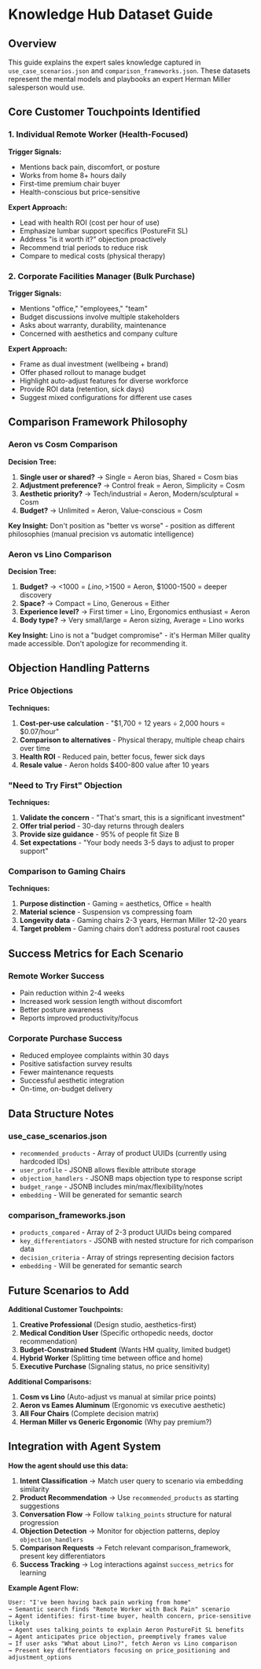 # Knowledge Hub Dataset Guide

## Overview
This guide explains the expert sales knowledge captured in `use_case_scenarios.json` and `comparison_frameworks.json`. These datasets represent the mental models and playbooks an expert Herman Miller salesperson would use.

## Core Customer Touchpoints Identified

### 1. Individual Remote Worker (Health-Focused)
**Trigger Signals:**
- Mentions back pain, discomfort, or posture
- Works from home 8+ hours daily
- First-time premium chair buyer
- Health-conscious but price-sensitive

**Expert Approach:**
- Lead with health ROI (cost per hour of use)
- Emphasize lumbar support specifics (PostureFit SL)
- Address "is it worth it?" objection proactively
- Recommend trial periods to reduce risk
- Compare to medical costs (physical therapy)

### 2. Corporate Facilities Manager (Bulk Purchase)
**Trigger Signals:**
- Mentions "office," "employees," "team"
- Budget discussions involve multiple stakeholders
- Asks about warranty, durability, maintenance
- Concerned with aesthetics and company culture

**Expert Approach:**
- Frame as dual investment (wellbeing + brand)
- Offer phased rollout to manage budget
- Highlight auto-adjust features for diverse workforce
- Provide ROI data (retention, sick days)
- Suggest mixed configurations for different use cases

## Comparison Framework Philosophy

### Aeron vs Cosm Comparison
**Decision Tree:**
1. **Single user or shared?** → Single = Aeron bias, Shared = Cosm bias
2. **Adjustment preference?** → Control freak = Aeron, Simplicity = Cosm
3. **Aesthetic priority?** → Tech/industrial = Aeron, Modern/sculptural = Cosm
4. **Budget?** → Unlimited = Aeron, Value-conscious = Cosm

**Key Insight:** Don't position as "better vs worse" - position as different philosophies (manual precision vs automatic intelligence)

### Aeron vs Lino Comparison
**Decision Tree:**
1. **Budget?** → <$1000 = Lino, >$1500 = Aeron, $1000-1500 = deeper discovery
2. **Space?** → Compact = Lino, Generous = Either
3. **Experience level?** → First timer = Lino, Ergonomics enthusiast = Aeron
4. **Body type?** → Very small/large = Aeron sizing, Average = Lino works

**Key Insight:** Lino is not a "budget compromise" - it's Herman Miller quality made accessible. Don't apologize for recommending it.

## Objection Handling Patterns

### Price Objections
**Techniques:**
1. **Cost-per-use calculation** - "$1,700 ÷ 12 years ÷ 2,000 hours = $0.07/hour"
2. **Comparison to alternatives** - Physical therapy, multiple cheap chairs over time
3. **Health ROI** - Reduced pain, better focus, fewer sick days
4. **Resale value** - Aeron holds $400-800 value after 10 years

### "Need to Try First" Objection
**Techniques:**
1. **Validate the concern** - "That's smart, this is a significant investment"
2. **Offer trial period** - 30-day returns through dealers
3. **Provide size guidance** - 95% of people fit Size B
4. **Set expectations** - "Your body needs 3-5 days to adjust to proper support"

### Comparison to Gaming Chairs
**Techniques:**
1. **Purpose distinction** - Gaming = aesthetics, Office = health
2. **Material science** - Suspension vs compressing foam
3. **Longevity data** - Gaming chairs 2-3 years, Herman Miller 12-20 years
4. **Target problem** - Gaming chairs don't address postural root causes

## Success Metrics for Each Scenario

### Remote Worker Success
- Pain reduction within 2-4 weeks
- Increased work session length without discomfort
- Better posture awareness
- Reports improved productivity/focus

### Corporate Purchase Success
- Reduced employee complaints within 30 days
- Positive satisfaction survey results
- Fewer maintenance requests
- Successful aesthetic integration
- On-time, on-budget delivery

## Data Structure Notes

### use_case_scenarios.json
- `recommended_products` - Array of product UUIDs (currently using hardcoded IDs)
- `user_profile` - JSONB allows flexible attribute storage
- `objection_handlers` - JSONB maps objection type to response script
- `budget_range` - JSONB includes min/max/flexibility/notes
- `embedding` - Will be generated for semantic search

### comparison_frameworks.json
- `products_compared` - Array of 2-3 product UUIDs being compared
- `key_differentiators` - JSONB with nested structure for rich comparison data
- `decision_criteria` - Array of strings representing decision factors
- `embedding` - Will be generated for semantic search

## Future Scenarios to Add

**Additional Customer Touchpoints:**
1. **Creative Professional** (Design studio, aesthetics-first)
2. **Medical Condition User** (Specific orthopedic needs, doctor recommendation)
3. **Budget-Constrained Student** (Wants HM quality, limited budget)
4. **Hybrid Worker** (Splitting time between office and home)
5. **Executive Purchase** (Signaling status, no price sensitivity)

**Additional Comparisons:**
1. **Cosm vs Lino** (Auto-adjust vs manual at similar price points)
2. **Aeron vs Eames Aluminum** (Ergonomic vs executive aesthetic)
3. **All Four Chairs** (Complete decision matrix)
4. **Herman Miller vs Generic Ergonomic** (Why pay premium?)

## Integration with Agent System

**How the agent should use this data:**

1. **Intent Classification** → Match user query to scenario via embedding similarity
2. **Product Recommendation** → Use `recommended_products` as starting suggestions
3. **Conversation Flow** → Follow `talking_points` structure for natural progression
4. **Objection Detection** → Monitor for objection patterns, deploy `objection_handlers`
5. **Comparison Requests** → Fetch relevant comparison_framework, present key differentiators
6. **Success Tracking** → Log interactions against `success_metrics` for learning

**Example Agent Flow:**
```
User: "I've been having back pain working from home"
→ Semantic search finds "Remote Worker with Back Pain" scenario
→ Agent identifies: first-time buyer, health concern, price-sensitive likely
→ Agent uses talking_points to explain Aeron PostureFit SL benefits
→ Agent anticipates price objection, preemptively frames value
→ If user asks "What about Lino?", fetch Aeron vs Lino comparison
→ Present key differentiators focusing on price_positioning and adjustment_options
```